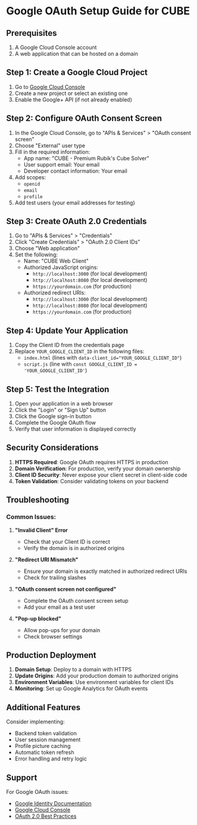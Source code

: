 # Google OAuth Setup Guide for CUBE

## Prerequisites
1. A Google Cloud Console account
2. A web application that can be hosted on a domain

## Step 1: Create a Google Cloud Project

1. Go to [Google Cloud Console](https://console.cloud.google.com/)
2. Create a new project or select an existing one
3. Enable the Google+ API (if not already enabled)

## Step 2: Configure OAuth Consent Screen

1. In the Google Cloud Console, go to "APIs & Services" > "OAuth consent screen"
2. Choose "External" user type
3. Fill in the required information:
   - App name: "CUBE - Premium Rubik's Cube Solver"
   - User support email: Your email
   - Developer contact information: Your email
4. Add scopes:
   - `openid`
   - `email`
   - `profile`
5. Add test users (your email addresses for testing)

## Step 3: Create OAuth 2.0 Credentials

1. Go to "APIs & Services" > "Credentials"
2. Click "Create Credentials" > "OAuth 2.0 Client IDs"
3. Choose "Web application"
4. Set the following:
   - Name: "CUBE Web Client"
   - Authorized JavaScript origins:
     - `http://localhost:3000` (for local development)
     - `http://localhost:8080` (for local development)
     - `https://yourdomain.com` (for production)
   - Authorized redirect URIs:
     - `http://localhost:3000` (for local development)
     - `http://localhost:8080` (for local development)
     - `https://yourdomain.com` (for production)

## Step 4: Update Your Application

1. Copy the Client ID from the credentials page
2. Replace `YOUR_GOOGLE_CLIENT_ID` in the following files:
   - `index.html` (lines with `data-client_id="YOUR_GOOGLE_CLIENT_ID"`)
   - `script.js` (line with `const GOOGLE_CLIENT_ID = 'YOUR_GOOGLE_CLIENT_ID'`)

## Step 5: Test the Integration

1. Open your application in a web browser
2. Click the "Login" or "Sign Up" button
3. Click the Google sign-in button
4. Complete the Google OAuth flow
5. Verify that user information is displayed correctly

## Security Considerations

1. **HTTPS Required**: Google OAuth requires HTTPS in production
2. **Domain Verification**: For production, verify your domain ownership
3. **Client ID Security**: Never expose your client secret in client-side code
4. **Token Validation**: Consider validating tokens on your backend

## Troubleshooting

### Common Issues:

1. **"Invalid Client" Error**
   - Check that your Client ID is correct
   - Verify the domain is in authorized origins

2. **"Redirect URI Mismatch"**
   - Ensure your domain is exactly matched in authorized redirect URIs
   - Check for trailing slashes

3. **"OAuth consent screen not configured"**
   - Complete the OAuth consent screen setup
   - Add your email as a test user

4. **"Pop-up blocked"**
   - Allow pop-ups for your domain
   - Check browser settings

## Production Deployment

1. **Domain Setup**: Deploy to a domain with HTTPS
2. **Update Origins**: Add your production domain to authorized origins
3. **Environment Variables**: Use environment variables for client IDs
4. **Monitoring**: Set up Google Analytics for OAuth events

## Additional Features

Consider implementing:
- Backend token validation
- User session management
- Profile picture caching
- Automatic token refresh
- Error handling and retry logic

## Support

For Google OAuth issues:
- [Google Identity Documentation](https://developers.google.com/identity)
- [Google Cloud Console](https://console.cloud.google.com/)
- [OAuth 2.0 Best Practices](https://developers.google.com/identity/protocols/oauth2) 